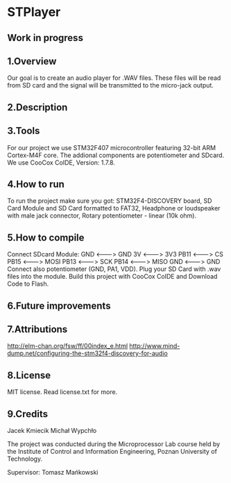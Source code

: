 # STPlayer

## Work in progress

## 1.Overview
Our goal is to create an audio player for .WAV files. These files will be read from SD card and the signal will be transmitted to the micro-jack output.
## 2.Description

## 3.Tools
For our project we use STM32F407 microcontroller featuring 32-bit ARM Cortex-M4F core. The addional components are potentiometer and SDcard. We use CooCox CoIDE, Version: 1.7.8.
## 4.How to run
To run the project make sure you got:
STM32F4-DISCOVERY board,
SD Card Module and SD Card formatted to FAT32,
Headphone or loudspeaker with male jack connector,
Rotary potentiometer - linear (10k ohm).

## 5.How to compile
Connect SDcard Module:
   GND  <---> GND
   3V   <---> 3V3
   PB11 <---> CS
   PB15 <---> MOSI
   PB13 <---> SCK
   PB14 <---> MISO
   GND  <---> GND
Connect also potentiometer (GND, PA1, VDD).
Plug your SD Card with .wav files into the module.
Build this project with CooCox CoIDE and Download Code to Flash.
## 6.Future improvements

## 7.Attributions
http://elm-chan.org/fsw/ff/00index_e.html
http://www.mind-dump.net/configuring-the-stm32f4-discovery-for-audio
## 8.License
MIT license. Read license.txt for more.

## 9.Credits
Jacek Kmiecik
Michał Wypchło

The project was conducted during the Microprocessor Lab course held by the Institute of Control and Information Engineering, Poznan University of Technology.

Supervisor: Tomasz Mańkowski
